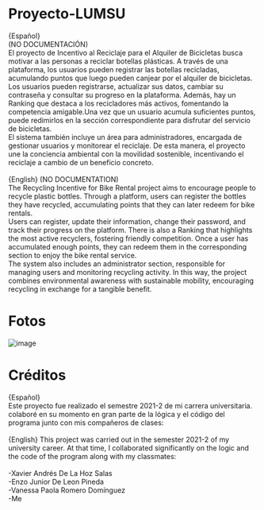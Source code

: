 # Proyecto-LUMSU
{Español}
<br>
(NO DOCUMENTACIÓN)<br>
El proyecto de Incentivo al Reciclaje para el Alquiler de Bicicletas busca motivar a las personas a reciclar botellas plásticas. A través de una plataforma, los usuarios pueden registrar las botellas recicladas, acumulando puntos que luego pueden canjear por el alquiler de bicicletas.<br>
Los usuarios pueden registrarse, actualizar sus datos, cambiar su contraseña y consultar su progreso en la plataforma. Además, hay un Ranking que destaca a los recicladores más activos, fomentando la competencia amigable.Una vez que un usuario acumula suficientes puntos, puede redimirlos en la sección correspondiente para disfrutar del servicio de bicicletas.<br>
El sistema también incluye un área para administradores, encargada de gestionar usuarios y monitorear el reciclaje. De esta manera, el proyecto une la conciencia ambiental con la movilidad sostenible, incentivando el reciclaje a cambio de un beneficio concreto.
<br>
<br>
{English}
(NO DOCUMENTATION)<br>
The Recycling Incentive for Bike Rental project aims to encourage people to recycle plastic bottles. Through a platform, users can register the bottles they have recycled, accumulating points that they can later redeem for bike rentals.<br> Users can register, update their information, change their password, and track their progress on the platform. There is also a Ranking that highlights the most active recyclers, fostering friendly competition. Once a user has accumulated enough points, they can redeem them in the corresponding section to enjoy the bike rental service.<br> The system also includes an administrator section, responsible for managing users and monitoring recycling activity. In this way, the project combines environmental awareness with sustainable mobility, encouraging recycling in exchange for a tangible benefit.

# Fotos
![image](https://github.com/user-attachments/assets/f7986672-5781-4a97-a838-d5934507f9e3)

# Créditos
{Español}
<br>
Este proyecto fue realizado el semestre 2021-2 de mi carrera universitaria. colaboré en su momento en gran parte de la lógica y el código del programa junto con mis compañeros de clases:
<br>
<br>
{English}
This project was carried out in the semester 2021-2 of my university career. At that time, I collaborated significantly on the logic and the code of the program along with my classmates:
<br>
<br>
-Xavier Andrés De La Hoz Salas<br>
-Enzo Junior De Leon Pineda<br>
-Vanessa Paola Romero Domínguez<br>
-Me
